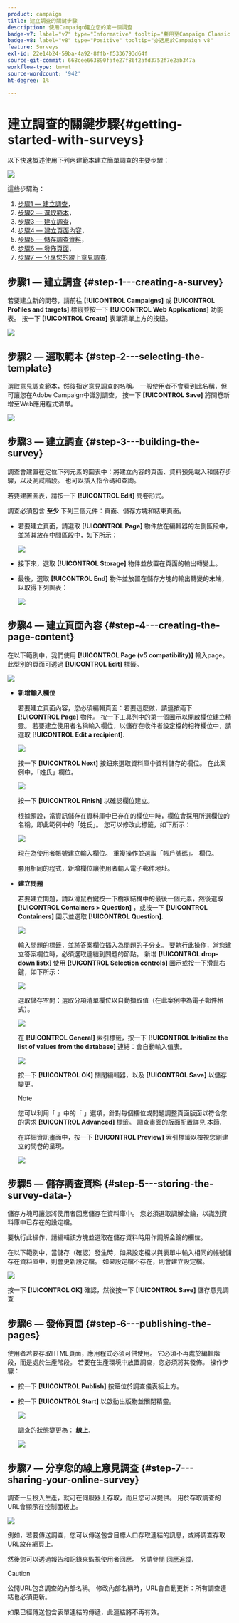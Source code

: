 ```yaml
---
product: campaign
title: 建立調查的關鍵步驟
description: 使用Campaign建立您的第一個調查
badge-v7: label="v7" type="Informative" tooltip="套用至Campaign Classic v7"
badge-v8: label="v8" type="Positive" tooltip="亦適用於Campaign v8"
feature: Surveys
exl-id: 22e14b24-59ba-4a92-8ffb-f5336793d64f
source-git-commit: 668cee663890fafe27f86f2afd3752f7e2ab347a
workflow-type: tm+mt
source-wordcount: '942'
ht-degree: 1%

---
```


# 建立調查的關鍵步驟{#getting-started-with-surveys}



以下快速概述使用下列內建範本建立簡單調查的主要步驟：

![](assets/s_ncs_admin_survey_result.png)

這些步驟為：

1. [步驟1 — 建立調查](#step-1---creating-a-survey)，
1. [步驟2 — 選取範本](#step-2---selecting-the-template)，
1. [步驟3 — 建立調查](#step-3---building-the-survey)，
1. [步驟4 — 建立頁面內容](#step-4---creating-the-page-content)，
1. [步驟5 — 儲存調查資料](#step-5---storing-the-survey-data-)，
1. [步驟6 — 發佈頁面](#step-6---publishing-the-pages)，
1. [步驟7 — 分享您的線上意見調查](#step-7---sharing-your-online-survey).

## 步驟1 — 建立調查 {#step-1---creating-a-survey}

若要建立新的問卷，請前往 **[!UICONTROL Campaigns]** 或 **[!UICONTROL Profiles and targets]** 標籤並按一下 **[!UICONTROL Web Applications]** 功能表。 按一下 **[!UICONTROL Create]** 表單清單上方的按鈕。

![](assets/s_ncs_admin_survey_create.png)

## 步驟2 — 選取範本 {#step-2---selecting-the-template}

選取意見調查範本，然後指定意見調查的名稱。 一般使用者不會看到此名稱，但可讓您在Adobe Campaign中識別調查。 按一下 **[!UICONTROL Save]** 將問卷新增至Web應用程式清單。

![](assets/s_ncs_admin_survey_wz_00.png)

## 步驟3 — 建立調查 {#step-3---building-the-survey}

調查會建置在定位下列元素的圖表中：將建立內容的頁面、資料預先載入和儲存步驟，以及測試階段。 也可以插入指令碼和查詢。

若要建置圖表，請按一下 **[!UICONTROL Edit]** 問卷形式。

調查必須包含 **至少** 下列三個元件：頁面、儲存方塊和結束頁面。

* 若要建立頁面，請選取 **[!UICONTROL Page]** 物件放在編輯器的左側區段中，並將其放在中間區段中，如下所示：

  ![](assets/s_ncs_admin_survey_new_page.png)

* 接下來，選取 **[!UICONTROL Storage]** 物件並放置在頁面的輸出轉變上。
* 最後，選取 **[!UICONTROL End]** 物件並放置在儲存方塊的輸出轉變的末端，以取得下列圖表：

  ![](assets/s_ncs_admin_survey_end.png)

## 步驟4 — 建立頁面內容 {#step-4---creating-the-page-content}

在以下範例中，我們使用 **[!UICONTROL Page (v5 compatibility)]** 輸入page。 此型別的頁面可透過 **[!UICONTROL Edit]** 標籤。

![](assets/s_ncs_admin_survey_pagev5.png)

* **新增輸入欄位**

  若要建立頁面內容，您必須編輯頁面：若要這麼做，請連按兩下 **[!UICONTROL Page]** 物件。 按一下工具列中的第一個圖示以開啟欄位建立精靈。 若要建立使用者名稱輸入欄位，以儲存在收件者設定檔的相符欄位中，請選取 **[!UICONTROL Edit a recipient]**.

  ![](assets/s_ncs_admin_survey_add_field_menu.png)

  按一下 **[!UICONTROL Next]** 按鈕來選取資料庫中資料儲存的欄位。 在此案例中，「姓氏」欄位。

  ![](assets/s_ncs_admin_survey_choose_field.png)

  按一下 **[!UICONTROL Finish]** 以確認欄位建立。

  根據預設，當資訊儲存在資料庫中已存在的欄位中時，欄位會採用所選欄位的名稱，即此範例中的「姓氏」。 您可以修改此標籤，如下所示：

  ![](assets/s_ncs_admin_survey_change_label.png)

  現在為使用者帳號建立輸入欄位。 重複操作並選取「帳戶號碼」。 欄位。

  套用相同的程式，新增欄位讓使用者輸入電子郵件地址。

* **建立問題**

  若要建立問題，請以滑鼠右鍵按一下樹狀結構中的最後一個元素，然後選取 **[!UICONTROL Containers > Question]** ，或按一下 **[!UICONTROL Containers]** 圖示並選取 **[!UICONTROL Question]**.

  ![](assets/s_ncs_admin_survey_add_qu.png)

  輸入問題的標籤，並將答案欄位插入為問題的子分支。 要執行此操作，當您建立答案欄位時，必須選取連結到問題的節點。 新增 **[!UICONTROL drop-down listx]** 使用 **[!UICONTROL Selection controls]** 圖示或按一下滑鼠右鍵，如下所示：

  ![](assets/s_ncs_admin_survey_add_list.png)

  選取儲存空間：選取分項清單欄位以自動擷取值（在此案例中為電子郵件格式）。

  ![](assets/s_ncs_admin_survey_add_itz_list.png)

  在 **[!UICONTROL General]** 索引標籤，按一下 **[!UICONTROL Initialize the list of values from the database]** 連結：會自動輸入值表。

  ![](assets/s_ncs_admin_survey_add_value.png)

  按一下 **[!UICONTROL OK]** 關閉編輯器，以及 **[!UICONTROL Save]** 以儲存變更。

  >[!NOTE]
  >
  >您可以利用「 」中的「 」選項，針對每個欄位或問題調整頁面版面以符合您的需求 **[!UICONTROL Advanced]** 標籤。 調查畫面的版面配置詳見 [本節](../../web/using/about-web-forms.md).

  在詳細資訊畫面中，按一下 **[!UICONTROL Preview]** 索引標籤以檢視您剛建立的問卷的呈現。

  ![](assets/s_ncs_admin_survey_preview.png)

## 步驟5 — 儲存調查資料 {#step-5---storing-the-survey-data-}

儲存方塊可讓您將使用者回應儲存在資料庫中。 您必須選取調解金鑰，以識別資料庫中已存在的設定檔。

要執行此操作，請編輯該方塊並選取在儲存資料時用作調解金鑰的欄位。

在以下範例中，當儲存（確認）發生時，如果設定檔以與表單中輸入相同的帳號儲存在資料庫中，則會更新設定檔。 如果設定檔不存在，則會建立設定檔。

![](assets/s_ncs_admin_survey_save_edit.png)

按一下 **[!UICONTROL OK]** 確認，然後按一下 **[!UICONTROL Save]** 儲存意見調查

## 步驟6 — 發佈頁面 {#step-6---publishing-the-pages}

使用者若要存取HTML頁面，應用程式必須可供使用。 它必須不再處於編輯階段，而是處於生產階段。 若要在生產環境中放置調查，您必須將其發佈。 操作步驟：

* 按一下 **[!UICONTROL Publish]** 按鈕位於調查儀表板上方。
* 按一下 **[!UICONTROL Start]** 以啟動出版物並關閉精靈。

  ![](assets/s_ncs_admin_survey_start_publ.png)

  調查的狀態變更為： **線上**.

  ![](assets/survey_published.png)

## 步驟7 — 分享您的線上意見調查 {#step-7---sharing-your-online-survey}

調查一旦投入生產，就可在伺服器上存取，而且您可以提供。 用於存取調查的URL會顯示在控制面板上。

![](assets/survey_url_from_dashboard.png)

例如，若要傳送調查，您可以傳送包含目標人口存取連結的訊息，或將調查存取URL放在網頁上。

然後您可以透過報告和記錄來監視使用者回應。 另請參閱 [回應追蹤](../../surveys/using/publish-track-and-use-collected-data.md#response-tracking).

>[!CAUTION]
>
>公開URL包含調查的內部名稱。 修改內部名稱時，URL會自動更新：所有調查連結也必須更新。
>
>如果已經傳送包含表單連結的傳遞，此連結將不再有效。

